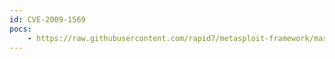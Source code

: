 ```yaml
---
id: CVE-2009-1569
pocs:
    - https://raw.githubusercontent.com/rapid7/metasploit-framework/master/modules/exploits/windows/browser/novelliprint_datetime.rb
---
```

